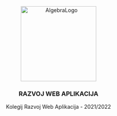 <div align="center">
  <a href="https://www.algebra.hr/visoko-uciliste/studij/prediplomski-studij/programsko-inzenjerstvo/nastavni-plan/razvoj-web-aplikacija/3204">
    <img src="https://www.algebra.hr/visoko-uciliste/wp-content/themes/visoko-uciliste/assets/images/svg/algebra-znak.svg" alt="AlgebraLogo" width="200px">
  </a>

  <h3 align="center">RAZVOJ WEB APLIKACIJA</h3>

  <p align="center">
    Kolegij Razvoj Web Aplikacija - 2021/2022
  </p>
</div>
